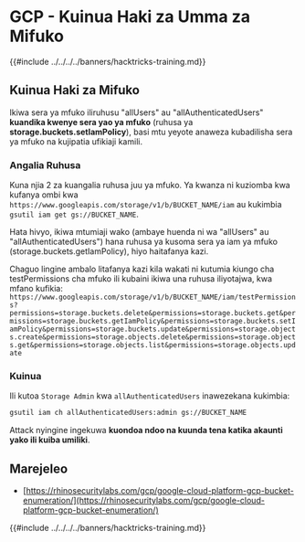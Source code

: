 # GCP - Kuinua Haki za Umma za Mifuko

{{#include ../../../../banners/hacktricks-training.md}}

## Kuinua Haki za Mifuko

Ikiwa sera ya mfuko iliruhusu "allUsers" au "allAuthenticatedUsers" **kuandika kwenye sera yao ya mfuko** (ruhusa ya **storage.buckets.setIamPolicy**), basi mtu yeyote anaweza kubadilisha sera ya mfuko na kujipatia ufikiaji kamili.

### Angalia Ruhusa

Kuna njia 2 za kuangalia ruhusa juu ya mfuko. Ya kwanza ni kuziomba kwa kufanya ombi kwa `https://www.googleapis.com/storage/v1/b/BUCKET_NAME/iam` au kukimbia `gsutil iam get gs://BUCKET_NAME`.

Hata hivyo, ikiwa mtumiaji wako (ambaye huenda ni wa "allUsers" au "allAuthenticatedUsers") hana ruhusa ya kusoma sera ya iam ya mfuko (storage.buckets.getIamPolicy), hiyo haitafanya kazi.

Chaguo lingine ambalo litafanya kazi kila wakati ni kutumia kiungo cha testPermissions cha mfuko ili kubaini ikiwa una ruhusa iliyotajwa, kwa mfano kufikia: `https://www.googleapis.com/storage/v1/b/BUCKET_NAME/iam/testPermissions?permissions=storage.buckets.delete&permissions=storage.buckets.get&permissions=storage.buckets.getIamPolicy&permissions=storage.buckets.setIamPolicy&permissions=storage.buckets.update&permissions=storage.objects.create&permissions=storage.objects.delete&permissions=storage.objects.get&permissions=storage.objects.list&permissions=storage.objects.update`

### Kuinua

Ili kutoa `Storage Admin` kwa `allAuthenticatedUsers` inawezekana kukimbia:
```bash
gsutil iam ch allAuthenticatedUsers:admin gs://BUCKET_NAME
```
Attack nyingine ingekuwa **kuondoa ndoo na kuunda tena katika akaunti yako ili kuiba umiliki**.

## Marejeleo

- [https://rhinosecuritylabs.com/gcp/google-cloud-platform-gcp-bucket-enumeration/](https://rhinosecuritylabs.com/gcp/google-cloud-platform-gcp-bucket-enumeration/)

{{#include ../../../../banners/hacktricks-training.md}}
